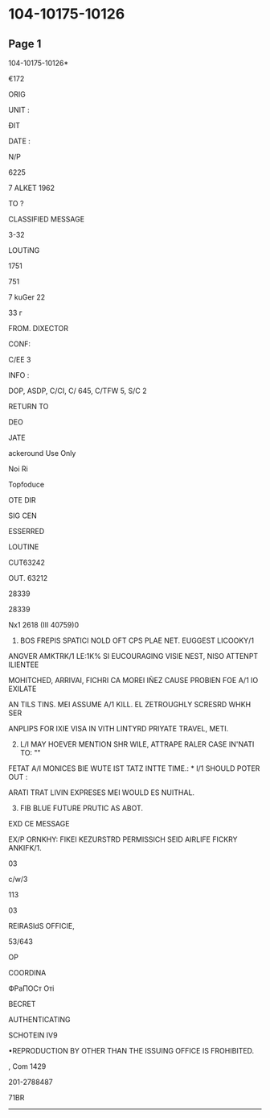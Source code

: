 # 104-10175-10126

## Page 1

104-10175-10126*

€172

ORIG

UNIT :

ĐIT

DATE :

N/P

6225

7 ALKET 1962

TO ?

CLASSIFIED MESSAGE

3-32

LOUTiNG

1751

751

7 kuGer 22

33 г

FROM. DIXECTOR

CONF:

C/EE 3

INFO :

DOP, ASDP, C/CI, C/ 645, C/TFW 5, S/C 2

RETURN TO

DEO

JATE

ackeround Use Only

Noi Ri

Topfoduce

OTE DIR

SIG CEN

ESSERRED

LOUTINE

CUT63242

OUT. 63212

28339

28339

Nx1 2618 (III 40759)0

1. BOS FREPIS SPATICI NOLD OFT CPS PLAE NET. EUGGEST LICOOKY/1

ANGVER AMKTRK/1 LE:1K% SI EUCOURAGING VISIE NEST, NISO ATTENPT ILIENTEE

MOHITCHED, ARRIVAI, FICHRI CA MOREI IÑEZ CAUSE PROBIEN FOE A/1 IO EXILATE

AN TILS TINS. MEI ASSUME A/1 KILL. EL ZETROUGHLY SCRESRD WHKH SER

ANPLIPS FOR IXIE VISA IN VITH LINTYRD PRIYATE TRAVEL, METI.

2. L/I MAY HOEVER MENTION SHR WILE, ATTRAPE RALER CASE IN'NATI TO: ""

FETAT A/I MONICES BIE WUTE IST TATZ INTTE TIME.: * I/1 SHOULD POTER OUT :

ARATI TRAT LIVIN EXPRESES MEI WOULD ES NUITHAL.

3. FIB BLUE FUTURE PRUTIC AS ABOT.

EXD CE MESSAGE

EX/P ORNKHY: FIKEI KEZURSTRD PERMISSICH SEID AIRLIFE FICKRY ANKIFK/1.

03

c/w/3

113

03

REIRASIdS OFFICIE,

53/643

OP

COORDINA

ФРаПОСт Оті

BECRET

AUTHENTICATING

SCHOTEIN IV9

•REPRODUCTION BY OTHER THAN THE ISSUING OFFICE IS FROHIBITED.

, Com 1429

201-2788487

71BR

---

